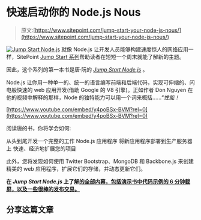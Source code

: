 # 快速启动你的 Node.js Nous

> 原文:[https://www.sitepoint.com/jump-start-your-node-js-nous/](https://www.sitepoint.com/jump-start-your-node-js-nous/)

[![Jump Start Node.js](../Images/763bbab9a16b42bcb6abc00b3ff09fbb.png "Jump Start Node.js")](https://www.sitepoint.com/blog/) 就像 Node.js 让开发人员能够构建速度惊人的网络应用一样，SitePoint [ Jump Start 系列](https://www.sitepoint.com/jumpstart)帮助读者在短短一个周末就能了解新的主题。

因此，这个系列的第一本书是唐·阮的 *[Jump Start Node.js](https://www.sitepoint.com/blog/)* 。

Node.js 让你用一种单一的、统一的语言编写前端和后端代码，实现可伸缩的、闪电般快速的 web 应用开发(借助 Google 的 V8 引擎)。正如作者 Don Nguyen 在他的视频中解释的那样，Node 的独特能力可以用一个词来概括……“*性能！*

[https://www.youtube.com/embed/y4poBSx-BVM?rel=0](https://www.youtube.com/embed/y4poBSx-BVM?rel=0)

阅读唐的书，你将学会如何:

从头到尾开发一个完整的工作 Node.js 应用程序
将新应用程序部署到生产服务器上
快速、经济地扩展您的项目

此外，您将发现如何使用 Twitter Bootstrap、MongoDB 和 Backbone.js 来创建精美的 web 应用程序，扩展它们的存储，并动态更新它们。

**在 *Jump Start Node.js* 上了解[的全部内幕，包括演示书中代码示例的 6 分钟截屏，以及一些很棒的发布交易。](https://www.sitepoint.com/blog/ "Jump Start")**

## 分享这篇文章